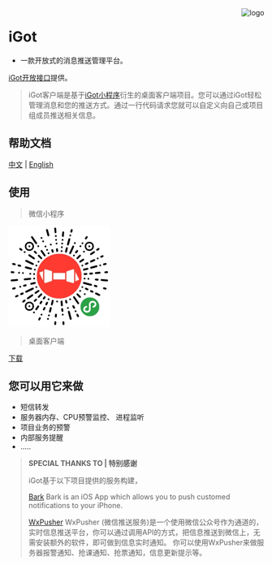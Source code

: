 <img src="images/logo.png" alt="logo" height="120" align="right" />

# iGot

* 一款开放式的消息推送管理平台。 

[iGot开放接口](https://wahao.github.io/Bark-MP-helper/#/zh-cn/)提供。

> iGot客户端是基于[iGot小程序](https://github.com/wahao/Bark-MP-helper)衍生的桌面客户端项目。您可以通过iGot轻松管理消息和您的推送方式。通过一行代码请求您就可以自定义向自己或项目组成员推送相关信息。
>

## 帮助文档

[中文](https://wahao.github.io/Bark-MP-helper/#/zh-cn/) | [English](https://wahao.github.io/Bark-MP-helper/)


## 使用

> 微信小程序

<img src="images/gh_38cb1ca0be75_344.jpg" alt="微信搜索“iGot”" width="200" />

> 桌面客户端

[下载](https://gitee.com/HellyW/Electron-iGot/releases)

## 您可以用它来做

- 短信转发
- 服务器内存、CPU预警监控、 进程监听
- 项目业务的预警
- 内部服务提醒
- .....


> **SPECIAL THANKS TO | 特别感谢**
> 
> iGot基于以下项目提供的服务构建，
>
> [Bark](https://github.com/Finb/Bark) Bark is an iOS App which allows you to push customed notifications to your iPhone.
>
> [WxPusher](https://github.com/zjiecode/wxpusher-docs) WxPusher (微信推送服务)是一个使用微信公众号作为通道的，实时信息推送平台，你可以通过调用API的方式，把信息推送到微信上，无需安装额外的软件，即可做到信息实时通知。 你可以使用WxPusher来做服务器报警通知、抢课通知、抢票通知，信息更新提示等。
>
